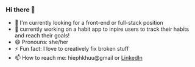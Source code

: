 ### Hi there 👋


<!-- **hiepkhuu/hiepkhuu** is a ✨ _special_ ✨ repository because its `README.md` (this file) appears on your GitHub profile. -->


- 👀 I'm currently looking for a front-end or full-stack position
- 🔭  currently working on a habit app to inpire users to track their habits and reach their goals!
- 😄 Pronouns: she/her
- ⚡ Fun fact: I love to creatively fix broken stuff
- 📫 How to reach me: hiephkhuu@gmail or [LinkedIn](https://www.linkedin.com/in/hiep-khuu-380111201/)


<!-- - 🌱 I’m currently learning ... -->
<!-- - 👯 I’m looking to collaborate on ...
- 🤔 I’m looking for help with ...
- 💬 Ask me about ... -->
